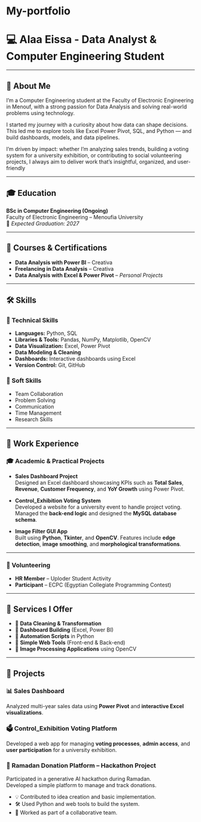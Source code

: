 # My-portfolio
# 💻 Alaa Eissa - Data Analyst & Computer Engineering Student
---
## 🧕 About Me
I’m a Computer Engineering student at the Faculty of Electronic Engineering in Menouf, with a strong passion for Data Analysis and solving real-world problems using technology.

I started my journey with a curiosity about how data can shape decisions. This led me to explore tools like Excel Power Pivot, SQL, and Python — and build dashboards, models, and data pipelines.

I’m driven by impact: whether I’m analyzing sales trends, building a voting system for a university exhibition, or contributing to social volunteering projects, I always aim to deliver work that’s insightful, organized, and user-friendly

---
## 🎓 Education

**BSc in Computer Engineering (Ongoing)**  
Faculty of Electronic Engineering – Menoufia University  
📅 *Expected Graduation: 2027*

---

## 📜 Courses & Certifications

- **Data Analysis with Power BI** – Creativa  
- **Freelancing in Data Analysis** – Creativa  
- **Data Analysis with Excel & Power Pivot** – *Personal Projects*

---
## 🛠️ Skills

### 🔧 Technical Skills
- **Languages:** Python, SQL  
- **Libraries & Tools:** Pandas, NumPy, Matplotlib, OpenCV  
- **Data Visualization:** Excel, Power Pivot  
- **Data Modeling & Cleaning**  
- **Dashboards:** Interactive dashboards using Excel  
- **Version Control:** Git, GitHub  

### 🤝 Soft Skills
- Team Collaboration  
- Problem Solving  
- Communication  
- Time Management  
- Research Skills

---
## 💼 Work Experience

### 🎓 Academic & Practical Projects

- **Sales Dashboard Project**  
  Designed an Excel dashboard showcasing KPIs such as **Total Sales**, **Revenue**, **Customer Frequency**, and **YoY Growth** using Power Pivot.

- **Control_Exhibition Voting System**  
  Developed a website for a university event to handle project voting. Managed the **back-end logic** and designed the **MySQL database schema**.

- **Image Filter GUI App**  
  Built using **Python**, **Tkinter**, and **OpenCV**. Features include **edge detection**, **image smoothing**, and **morphological transformations**.

---

### 🤝 Volunteering

- **HR Member** – Uploder Student Activity  
- **Participant** – ECPC (Egyptian Collegiate Programming Contest)

---

## 🧩 Services I Offer

- 🔹 **Data Cleaning & Transformation**
- 🔹 **Dashboard Building** (Excel, Power BI)
- 🔹 **Automation Scripts** in Python
- 🔹 **Simple Web Tools** (Front-end & Back-end)
- 🔹 **Image Processing Applications** using OpenCV

---

## 🚀 Projects

### 📊 Sales Dashboard  
Analyzed multi-year sales data using **Power Pivot** and **interactive Excel visualizations**.

### 🗳️ Control_Exhibition Voting Platform  
Developed a web app for managing **voting processes**, **admin access**, and **user participation** for a university exhibition.

### 🕌 Ramadan Donation Platform – Hackathon Project

Participated in a generative AI hackathon during Ramadan.  
Developed a simple platform to manage and track donations.  

- 💡 Contributed to idea creation and basic implementation.  
- 🛠️ Used Python and web tools to build the system.  
- 👥 Worked as part of a collaborative team.  




 

